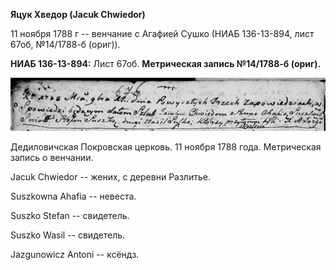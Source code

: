 **Яцук Хведор (Jacuk Chwiedor)**

11 ноября 1788 г -- венчание с Агафией Сушко (НИАБ 136-13-894, лист
67об, №14/1788-б (ориг)).

**НИАБ 136-13-894:** Лист 67об. **Метрическая запись №14/1788-б
(ориг).**

![](./media/99ccfc313de8b76b74cd1f8c0fee30369cfb8907.png)

Дедиловичская Покровская церковь. 11 ноября 1788 года. Метрическая
запись о венчании.

Jacuk Chwiedor -- жених, с деревни Разлитье.

Suszkowna Ahafia -- невеста.

Suszko Stefan -- свидетель.

Suszko Wasil -- свидетель.

Jazgunowicz Antoni -- ксёндз.
